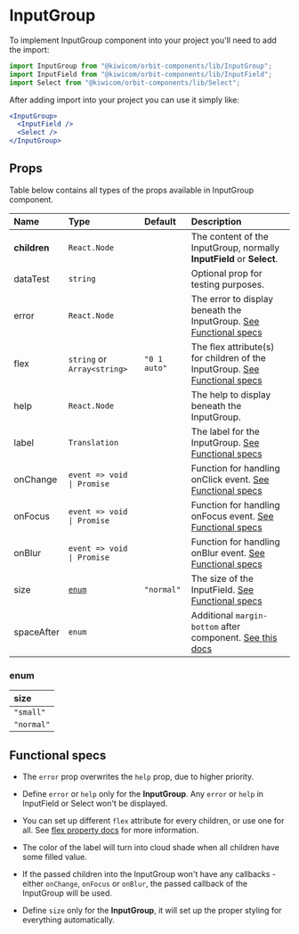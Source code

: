# InputGroup

To implement InputGroup component into your project you'll need to add the import:

```jsx
import InputGroup from "@kiwicom/orbit-components/lib/InputGroup";
import InputField from "@kiwicom/orbit-components/lib/InputField";
import Select from "@kiwicom/orbit-components/lib/Select";
```

After adding import into your project you can use it simply like:

```jsx
<InputGroup>
  <InputField />
  <Select />
</InputGroup>
```

## Props

Table below contains all types of the props available in InputGroup component.

| Name         | Type                        | Default      | Description                                                                                                                                                    |
| :----------- | :-------------------------- | :----------- | :------------------------------------------------------------------------------------------------------------------------------------------------------------- |
| **children** | `React.Node`                |              | The content of the InputGroup, normally **InputField** or **Select**.                                                                                          |
| dataTest     | `string`                    |              | Optional prop for testing purposes.                                                                                                                            |
| error        | `React.Node`                |              | The error to display beneath the InputGroup. [See Functional specs](#functional-specs)                                                                         |
| flex         | `string` or `Array<string>` | `"0 1 auto"` | The flex attribute(s) for children of the InputGroup. [See Functional specs](#functional-specs)                                                                |
| help         | `React.Node`                |              | The help to display beneath the InputGroup.                                                                                                                    |
| label        | `Translation`               |              | The label for the InputGroup. [See Functional specs](#functional-specs)                                                                                        |
| onChange     | `event => void \| Promise`  |              | Function for handling onClick event. [See Functional specs](#functional-specs)                                                                                 |
| onFocus      | `event => void \| Promise`  |              | Function for handling onFocus event. [See Functional specs](#functional-specs)                                                                                 |
| onBlur       | `event => void \| Promise`  |              | Function for handling onBlur event. [See Functional specs](#functional-specs)                                                                                  |
| size         | [`enum`](#enum)             | `"normal"`   | The size of the InputField. [See Functional specs](#functional-specs)                                                                                          |
| spaceAfter   | `enum`                      |              | Additional `margin-bottom` after component. [See this docs](https://github.com/kiwicom/orbit/tree/master/packages/orbit-components/src/common/getSpacingToken) |

### enum

| size       |
| :--------- |
| `"small"`  |
| `"normal"` |

## Functional specs

- The `error` prop overwrites the `help` prop, due to higher priority.

- Define `error` or `help` only for the **InputGroup**. Any `error` or `help` in InputField or Select won't be displayed.

- You can set up different `flex` attribute for every children, or use one for all. See [flex property docs](https://www.w3schools.com/cssref/css3_pr_flex.asp) for more information.

- The color of the label will turn into cloud shade when all children have some filled value.

- If the passed children into the InputGroup won't have any callbacks - either `onChange`, `onFocus` or `onBlur`, the passed callback of the InputGroup will be used.

- Define `size` only for the **InputGroup**, it will set up the proper styling for everything automatically.
